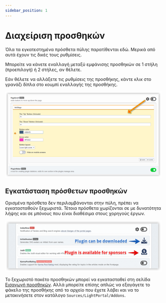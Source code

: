 ```yaml
---
sidebar_position: 1
---
```


# Διαχείριση προσθηκών
Όλα τα εγκατεστημένα πρόσθετα πύλης παρατίθενται εδώ. Μερικά από αυτά έχουν τις δικές τους ρυθμίσεις.

Μπορείτε να κάνετε εναλλαγή μεταξύ εμφάνισης προσθηκών σε 1 στήλη (προεπιλογή) ή 2 στήλες, αν θέλετε.

Εάν θέλετε να αλλάξετε τις ρυθμίσεις της προσθήκης, κάντε κλικ στο γρανάζι δίπλα στο κουμπί εναλλαγής της προσθήκης.

![Διαχείριση προσθηκών](manage_plugins.png)

## Εγκατάσταση πρόσθετων προσθηκών
Ορισμένα πρόσθετα δεν περιλαμβάνονται στην πύλη, πρέπει να εγκατασταθούν ξεχωριστά. Τέτοια πρόσθετα χωρίζονται σε με δυνατότητα λήψης και σε μπόνους που είναι διαθέσιμα στους χορηγούς έργων.

![Λήψη πρόσθετων προσθηκών](download_plugins.png)

Το ξεχωριστό πακέτο προσθηκών μπορεί να εγκατασταθεί στη σελίδα [Εισαγωγή προσθηκών](/plugins/impex). Αλλά μπορείτε επίσης απλώς να εξαγάγετε το φάκελο της προσθήκης από το αρχείο που έχετε λάβει και να το μετακινήσετε στον κατάλογο `Sources/LightPortal/Addons`.
